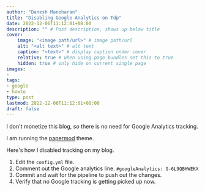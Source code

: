 ```yaml
---
author: "Danesh Manoharan"
title: "Disabling Google Analytics on Tdp"
date: 2022-12-06T11:12:01+08:00
description: "" # Post description, shows up below title
cover:
    image: "<image path/url>" # image path/url
    alt: "<alt text>" # alt text
    caption: "<text>" # display caption under cover
    relative: true # when using page bundles set this to true
    hidden: true # only hide on current single page
images:
- 
tags:
- google
- howto
type: post
lastmod: 2022-12-06T11:12:01+08:00
draft: false
---
```


I don't monetize this blog, so there is no need for Google Analytics tracking.

I am running the [papermod](https://github.com/adityatelange/hugo-PaperMod) theme.

Here's how I disabled tracking on my blog.

1. Edit the `config.yml` file.
2. Comment out the Google analytics line.
`#googleAnalytics: G-6L9QBHWEKX`
3. Commit and wait for the pipeline to push out the changes.
4. Verify that no Google tracking is getting picked up now.
